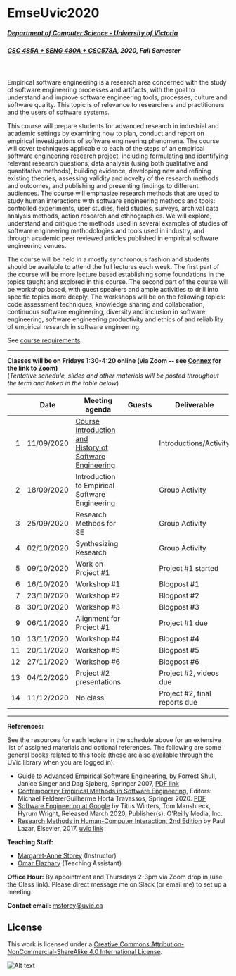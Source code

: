 # EmseUvic2020

##### [Department of Computer Science - University of Victoria](http://www.csc.uvic.ca/)
##### [CSC 485A + SENG 480A + CSC578A](https://heat.csc.uvic.ca/coview/course/2020091/CSC578A), 2020, Fall Semester
<br>

Empirical software engineering is a research area concerned with the study of software engineering processes and artifacts, with the goal to understand and improve software engineering tools, processes, culture and software quality. This topic is of relevance to researchers and practitioners and the users of software systems.

This course will prepare students for advanced research in industrial and academic settings by examining how to plan, conduct and report on empirical investigations of software engineering phenomena. The course will cover techniques applicable to each of the steps of an empirical software engineering research project, including formulating and identifying relevant research questions, data analysis (using both qualitative and quantitative methods), building evidence, developing new and refining existing theories, assessing validity and novelty of the research methods and outcomes, and publishing and presenting findings to different audiences. The course will emphasize research methods that are used to study human interactions with software engineering methods and tools: controlled experiments, user studies, field studies, surveys, archival data analysis methods, action research and ethnographies. We will explore, understand and critique the methods used in several examples of studies of software engineering methodologies and tools used in industry, and through academic peer reviewed articles published in empirical software engineering venues.​

The course will be held in a mostly synchronous fashion and students should be available to attend the full lectures each week. 
The first part of the course will be more lecture based establishing some foundations in the topics taught and explored in this course. 
The second part of the course will be workshop based, with guest speakers and ample activities to drill into specific topics more deeply.  The workshops will be on the following topics: code assessment techniques, knowledge sharing and collaboration, continuous software engineering, diversity and inclusion in software engineering, software engineering productivity and ethics of and reliability of empirical research in software engineering. 

See [course requirements](requirements.md).

---

**Classes will be on Fridays 1:30-4:20 online (via Zoom -- see [Connex](https://connex.csc.uvic.ca/portal/site/emse2020) for the link to Zoom)**  
(*Tentative schedule, slides and other materials will be posted throughout the term and linked in the table below*)


| | Date | Meeting agenda | Guests | Deliverable | 
| ---:| ---------- | -------------- | ------------ |  ------------- | 
| 1 | 11/09/2020 | [Course Introduction and <br> History of Software Engineering](resources/introduction.md)| | Introductions/Activity | 
| 2 | 18/09/2020 | Introduction to Empirical Software Engineering | | Group Activity | 
| 3 | 25/09/2020 | Research Methods for SE | | Group Activity | 
| 4 | 02/10/2020 | Synthesizing Research | | Group Activity | 
| 5 | 09/10/2020 | Work on Project #1 | | Project #1 started |
| 6 | 16/10/2020 | Workshop #1 | | Blogpost #1 |
| 7 | 23/10/2020 | Workshop #2 | | Blogpost #2 |
| 8 | 30/10/2020 | Workshop #3 | | Blogpost #3 |
| 9 | 06/11/2020 | Alignment for Project #1 | | Project #1 due | 
| 10 | 13/11/2020 | Workshop #4 | | Blogpost #4 |
| 11 | 20/11/2020 | Workshop #5 | | Blogpost #5 |
| 12 | 27/11/2020 | Workshop #6 | | Blogpost #6 |
| 13 | 04/12/2020 | Project #2 presentations | | Project #2, videos due | 
| 14 | 11/12/2020 | No class | | Project #2, final reports due | 

---

**References:**

See the resources for each lecture in the schedule above for an extensive list of assigned materials and optional references.  The following are some general books related to this topic (these are also available through the UVic library when you are logged in):

- [Guide to Advanced Empirical Software Engineering](https://link.springer.com/book/10.1007/978-1-84800-044-5), by Forrest Shull, Janice Singer and Dag Sjøberg, Springer 2007,  [PDF link](https://link.springer.com/content/pdf/10.1007%2F978-1-84800-044-5.pdf)
- [Contemporary Empirical Methods in Software Engineering](https://link.springer.com/book/10.1007/978-3-030-32489-6), Editors: Michael FeldererGuilherme Horta Travassos, Springer 2020. [PDF](https://link.springer.com/content/pdf/10.1007%2F978-3-030-32489-6.pdf)
- [Software Engineering at Google](https://www.oreilly.com/library/view/software-engineering-at/9781492082781/) by Titus Winters, Tom Manshreck, Hyrum Wright, Released March 2020, Publisher(s): O'Reilly Media, Inc.
- [Research Methods in Human-Computer Interaction, 2nd Edition](https://www.elsevier.com/books/research-methods-in-human-computer-interaction/lazar/978-0-12-805390-4) by Paul Lazar, Elsevier, 2017. [uvic link](http://tinyurl.com/y2jtrkd2)


**Teaching Staff:**

- [Margaret-Anne Storey](https://margaretannestorey.com/) (Instructor)
- [Omar Elazhary](http://omazhary.net) (Teaching Assistant)

**Office Hour:** By appointment and Thursdays 2-3pm via Zoom drop in (use the Class link). 
Please direct message me on Slack (or email me) to set up a meeting.

**Contact email:** [mstorey@uvic.ca](mailto:mstorey@uvic.ca)


## License

This work is licensed under a [Creative Commons Attribution-NonCommercial-ShareAlike 4.0 International License](http://creativecommons.org/licenses/by-nc-sa/4.0/).

![Alt text](https://i.creativecommons.org/l/by-nc-sa/4.0/88x31.png "Creative Commons Attribution-NonCommercial-ShareAlike 4.0 International License")
